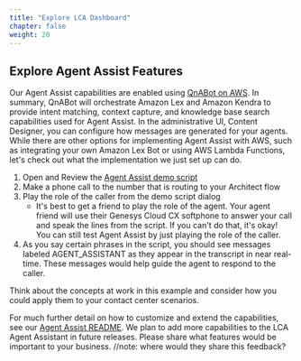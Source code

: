```yaml
---
title: "Explore LCA Dashboard"
chapter: false
weight: 20
---
```


## Explore Agent Assist Features
Our Agent Assist capabilities are enabled using [QnABot on AWS](https://aws.amazon.com/solutions/implementations/qnabot-on-aws/). In summary, QnABot will orchestrate Amazon Lex and Amazon Kendra to provide intent matching, context capture, and knowledge base search capabilities used for Agent Assist. In the administrative UI, Content Designer, you can configure how messages are generated for your agents. While there are other options for implementing Agent Assist with AWS, such as integrating your own Amazon Lex Bot or using AWS Lambda Functions, let's check out what the implementation we just set up can do. 

1. Open and Review the [Agent Assist demo script](https://github.com/aws-samples/amazon-transcribe-live-call-analytics/blob/main/lca-agentassist-setup-stack/agent-assist-demo-script.md)
2. Make a phone call to the number that is routing to your Architect flow
3. Play the role of the caller from the demo script dialog
    - It's best to get a friend to play the role of the agent. Your agent friend will use their Genesys Cloud CX softphone to answer your call and speak the lines from the script. If you can't do that, it's okay! You can still test Agent Assist by just playing the role of the caller. 
4. As you say certain phrases in the script, you should see messages labeled AGENT_ASSISTANT as they appear in the transcript in near real-time. These messages would help guide the agent to respond to the caller. 

Think about the concepts at work in this example and consider how you could apply them to your contact center scenarios.

For much further detail on how to customize and extend the capabilities, see our [Agent Assist README](https://github.com/aws-samples/amazon-transcribe-live-call-analytics/blob/main/lca-agentassist-setup-stack/README.md). We plan to add more capabilities to the LCA Agent Assistant in future releases. Please share what features would be important to your business. //note: where would they share this feedback?